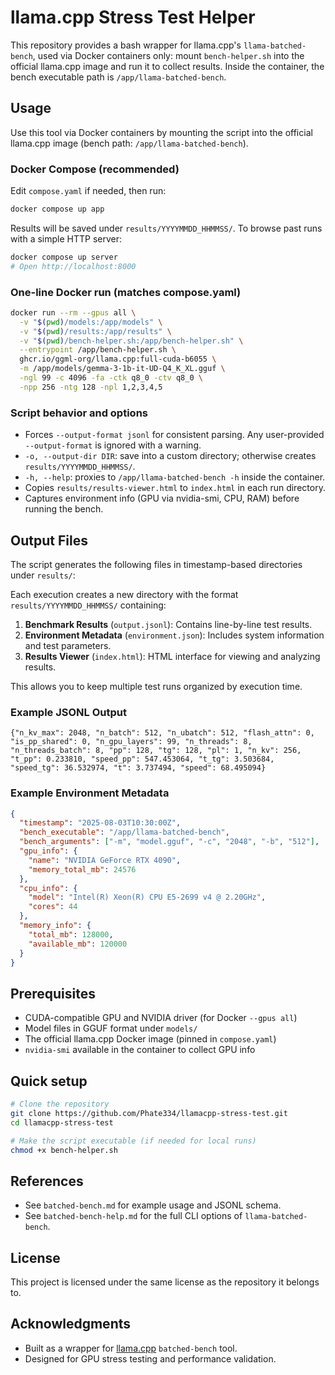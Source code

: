 # llama.cpp Stress Test Helper

This repository provides a bash wrapper for llama.cpp's `llama-batched-bench`, used via Docker containers only: mount `bench-helper.sh` into the official llama.cpp image and run it to collect results. Inside the container, the bench executable path is `/app/llama-batched-bench`.

## Usage

Use this tool via Docker containers by mounting the script into the official llama.cpp image (bench path: `/app/llama-batched-bench`).

### Docker Compose (recommended)

Edit `compose.yaml` if needed, then run:

```bash
docker compose up app
```

Results will be saved under `results/YYYYMMDD_HHMMSS/`. To browse past runs with a simple HTTP server:

```bash
docker compose up server
# Open http://localhost:8000
```

### One-line Docker run (matches compose.yaml)

```bash
docker run --rm --gpus all \
  -v "$(pwd)/models:/app/models" \
  -v "$(pwd)/results:/app/results" \
  -v "$(pwd)/bench-helper.sh:/app/bench-helper.sh" \
  --entrypoint /app/bench-helper.sh \
  ghcr.io/ggml-org/llama.cpp:full-cuda-b6055 \
  -m /app/models/gemma-3-1b-it-UD-Q4_K_XL.gguf \
  -ngl 99 -c 4096 -fa -ctk q8_0 -ctv q8_0 \
  -npp 256 -ntg 128 -npl 1,2,3,4,5
```

### Script behavior and options

- Forces `--output-format jsonl` for consistent parsing. Any user-provided `--output-format` is ignored with a warning.
- `-o, --output-dir DIR`: save into a custom directory; otherwise creates `results/YYYYMMDD_HHMMSS/`.
- `-h, --help`: proxies to `/app/llama-batched-bench -h` inside the container.
- Copies `results/results-viewer.html` to `index.html` in each run directory.
- Captures environment info (GPU via nvidia-smi, CPU, RAM) before running the bench.

## Output Files

The script generates the following files in timestamp-based directories under `results/`:

Each execution creates a new directory with the format `results/YYYYMMDD_HHMMSS/` containing:

1. **Benchmark Results** (`output.jsonl`): Contains line-by-line test results.
2. **Environment Metadata** (`environment.json`): Includes system information and test parameters.
3. **Results Viewer** (`index.html`): HTML interface for viewing and analyzing results.

This allows you to keep multiple test runs organized by execution time.

### Example JSONL Output

```jsonl
{"n_kv_max": 2048, "n_batch": 512, "n_ubatch": 512, "flash_attn": 0, "is_pp_shared": 0, "n_gpu_layers": 99, "n_threads": 8, "n_threads_batch": 8, "pp": 128, "tg": 128, "pl": 1, "n_kv": 256, "t_pp": 0.233810, "speed_pp": 547.453064, "t_tg": 3.503684, "speed_tg": 36.532974, "t": 3.737494, "speed": 68.495094}
```

### Example Environment Metadata

```json
{
  "timestamp": "2025-08-03T10:30:00Z",
  "bench_executable": "/app/llama-batched-bench",
  "bench_arguments": ["-m", "model.gguf", "-c", "2048", "-b", "512"],
  "gpu_info": {
    "name": "NVIDIA GeForce RTX 4090",
    "memory_total_mb": 24576
  },
  "cpu_info": {
    "model": "Intel(R) Xeon(R) CPU E5-2699 v4 @ 2.20GHz",
    "cores": 44
  },
  "memory_info": {
    "total_mb": 128000,
    "available_mb": 120000
  }
}
```

## Prerequisites

- CUDA-compatible GPU and NVIDIA driver (for Docker `--gpus all`)
- Model files in GGUF format under `models/`
- The official llama.cpp Docker image (pinned in `compose.yaml`)
- `nvidia-smi` available in the container to collect GPU info

## Quick setup

```bash
# Clone the repository
git clone https://github.com/Phate334/llamacpp-stress-test.git
cd llamacpp-stress-test

# Make the script executable (if needed for local runs)
chmod +x bench-helper.sh
```

## References

- See `batched-bench.md` for example usage and JSONL schema.
- See `batched-bench-help.md` for the full CLI options of `llama-batched-bench`.

## License

This project is licensed under the same license as the repository it belongs to.

## Acknowledgments

- Built as a wrapper for [llama.cpp](https://github.com/ggml-org/llama.cpp) `batched-bench` tool.
- Designed for GPU stress testing and performance validation.
